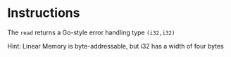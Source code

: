 # Instructions

The `read` returns a Go-style error handling type `(i32,i32)`

Hint: Linear Memory is byte-addressable, but i32 has a width of four bytes
